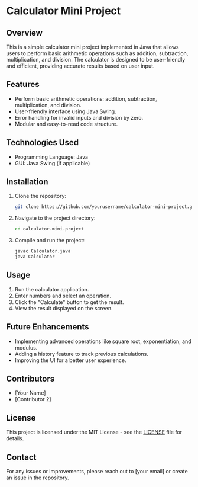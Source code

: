 # Calculator Mini Project

## Overview
This is a simple calculator mini project implemented in Java that allows users to perform basic arithmetic operations such as addition, subtraction, multiplication, and division. The calculator is designed to be user-friendly and efficient, providing accurate results based on user input.

## Features
- Perform basic arithmetic operations: addition, subtraction, multiplication, and division.
- User-friendly interface using Java Swing.
- Error handling for invalid inputs and division by zero.
- Modular and easy-to-read code structure.

## Technologies Used
- Programming Language: Java
- GUI: Java Swing (if applicable)

## Installation
1. Clone the repository:
   ```sh
   git clone https://github.com/yourusername/calculator-mini-project.git
   ```
2. Navigate to the project directory:
   ```sh
   cd calculator-mini-project
   ```
3. Compile and run the project:
   ```sh
   javac Calculator.java
   java Calculator
   ```

## Usage
1. Run the calculator application.
2. Enter numbers and select an operation.
3. Click the "Calculate" button to get the result.
4. View the result displayed on the screen.

## Future Enhancements
- Implementing advanced operations like square root, exponentiation, and modulus.
- Adding a history feature to track previous calculations.
- Improving the UI for a better user experience.

## Contributors
- [Your Name]
- [Contributor 2]

## License
This project is licensed under the MIT License - see the [LICENSE](LICENSE) file for details.

## Contact
For any issues or improvements, please reach out to [your email] or create an issue in the repository.

